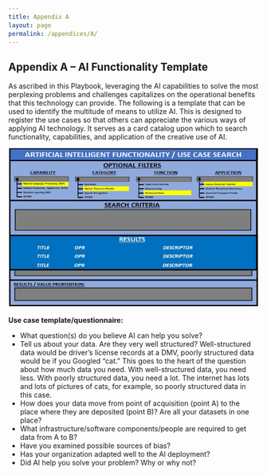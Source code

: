 ```yaml
---
title: Appendix A
layout: page
permalink: /appendices/A/
---
```


## Appendix A – AI Functionality Template

As ascribed in this Playbook, leveraging the AI capabilities to solve the most perplexing problems and challenges capitalizes on the operational benefits that this technology can provide.  The following is a template that can be used to identify the multitude of means to utilize AI.  This is designed to register the use cases so that others can appreciate the various ways of applying AI technology. It serves as a card catalog upon which to search functionality, capabilities, and application of the creative use of AI.

![AI template](../../assets/img/playbook/ai-library-1.png)

**Use case template/questionnaire:**

- What question(s) do you believe AI can help you solve?
- Tell us about your data. Are they very well structured? Well-structured data would be driver’s license records at a DMV, poorly structured data would be if you Googled “cat.” This goes to the heart of the question about how much data you need. With well-structured data, you need less. With poorly structured data, you need a lot. The internet has lots and lots of pictures of cats, for example, so poorly structured data in this case.
- How does your data move from point of acquisition (point A) to the place where they are deposited (point B)? Are all your datasets in one place?
- What infrastructure/software components/people are required to get data from A to B?
- Have you examined possible sources of bias?
- Has your organization adapted well to the AI deployment?
- Did AI help you solve your problem? Why or why not?
